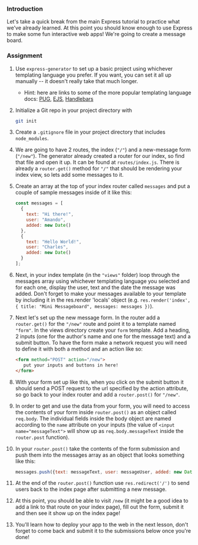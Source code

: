 ### Introduction

Let's take a quick break from the main Express tutorial to practice what we've already learned.  At this point you should know enough to use Express to make some fun interactive web apps! We're going to create a message board.

### Assignment

<div class="lesson-content__panel" markdown="1">

1. Use `express-generator` to set up a basic project using whichever templating language you prefer. If you want, you can set it all up manually -- it doesn't really take that much longer.
   - Hint: here are links to some of the more popular templating language docs: [PUG](https://pugjs.org/api/getting-started.html), [EJS](https://ejs.co/#docs), [Handlebars](https://handlebarsjs.com/guide/)
1. Initialize a Git repo in your project directory with

   ```bash
   git init
   ```

1. Create a `.gitignore` file in your project directory that includes `node_modules`.  
1. We are going to have 2 routes, the index (`"/"`) and a new-message form (`"/new"`). The generator already created a router for our index, so find that file and open it up.  It can be found at `routes/index.js`. There is already a `router.get()` method for `"/"` that should be rendering your index view, so lets add some messages to it.
1. Create an array at the top of your index router called `messages` and put a couple of sample messages inside of it like this:

   ```javascript
   const messages = [
     {
       text: "Hi there!",
       user: "Amando",
       added: new Date()
     },
     {
       text: "Hello World!",
       user: "Charles",
       added: new Date()
     }
   ];
   ```

1. Next, in your index template (in the `"views"` folder) loop through the messages array using whichever templating language you selected and for each one, display the user, text and the date the message was added. Don't forget to make your messages available to your template by including it in the res.render 'locals' object (e.g. `res.render('index', { title: "Mini Messageboard", messages: messages })`).
1. Next let's set up the new message form.  In the router add a `router.get()` for the `"/new"` route and point it to a template named `"form"`. In the views directory create your `form` template. Add a heading, 2 inputs (one for the author's name and one for the message text) and a submit button. To have the form make a network request you will need to define it with both a method and an action like so:

   ```html
   <form method="POST" action="/new">
      put your inputs and buttons in here!
   </form>
   ```

1. With your form set up like this, when you click on the submit button it should send a POST request to the url specified by the action attribute, so go back to your index router and add a `router.post()` for `"/new"`.
1. In order to get and use the data from your form, you will need to access the contents of your form inside `router.post()` as an object called `req.body`. The individual fields inside the body object are named according to the `name` attribute on your inputs (the value of `<input name="messageText">` will show up as `req.body.messageText` inside the `router.post` function).
1. In your `router.post()` take the contents of the form submission and push them into the messages array as an object that looks something like this:

   ```javascript
   messages.push({text: messageText, user: messageUser, added: new Date()});
   ```

1. At the end of the `router.post()` function use `res.redirect('/')` to send users back to the index page after submitting a new message.
1. At this point, you should be able to visit `/new` (it might be a good idea to add a link to that route on your index page), fill out the form, submit it and then see it show up on the index page!
1. You'll learn how to deploy your app to the web in the next lesson, don't forget to come back and submit it to the submissions below once you're done!

</div>
